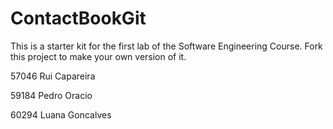 # ContactBookGit
This is a starter kit for the first lab of the Software Engineering Course.
Fork this project to make your own version of it.

57046 Rui Capareira

59184 Pedro Oracio

60294 Luana Goncalves

